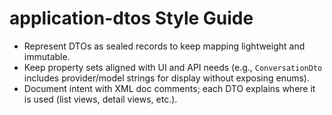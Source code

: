 # application-dtos Style Guide

- Represent DTOs as sealed records to keep mapping lightweight and immutable.
- Keep property sets aligned with UI and API needs (e.g., `ConversationDto` includes provider/model strings for display without exposing enums).
- Document intent with XML doc comments; each DTO explains where it is used (list views, detail views, etc.).
